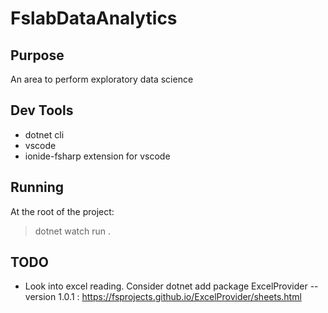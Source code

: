 # FslabDataAnalytics

## Purpose
An area to perform exploratory data science

## Dev Tools
- dotnet cli
- vscode
- ionide-fsharp extension for vscode

## Running
At the root of the project:
> dotnet watch run .

## TODO
- Look into excel reading. Consider dotnet add package ExcelProvider --version 1.0.1 : https://fsprojects.github.io/ExcelProvider/sheets.html

